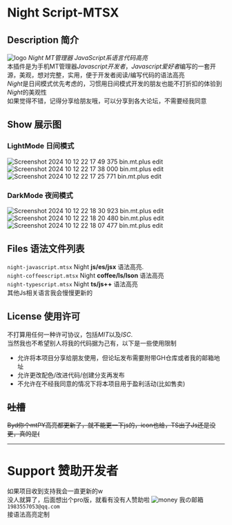 # Night Script-MTSX
## Description 简介
![logo](https://postimage.me/images/2024/10/12/Logo.png)
*Night MT管理器 JavaScript系语言代码高亮*  
本插件是为手机MT管理器*Javascript开发者*，*Javascript爱好者*编写的一套开源，美观，想对完整，实用，便于开发者阅读/编写代码的语法高亮  
*Night*是日间模式优先考虑的，习惯用日间模式开发的朋友也能不打折扣的体验到*Night*的美观性  
如果觉得不错，记得分享给朋友哦，可以分享到各大论坛，不需要经我同意
## Show 展示图
### LightMode 日间模式
![Screenshot 2024 10 12 22 17 49 375 bin.mt.plus edit](https://postimage.me/images/2024/10/12/Screenshot_2024-10-12-22-17-49-375_bin.mt.plus-edit.jpg)
![Screenshot 2024 10 12 22 17 38 000 bin.mt.plus edit](https://postimage.me/images/2024/10/12/Screenshot_2024-10-12-22-17-38-000_bin.mt.plus-edit.jpg)
![Screenshot 2024 10 12 22 17 25 771 bin.mt.plus edit](https://postimage.me/images/2024/10/12/Screenshot_2024-10-12-22-17-25-771_bin.mt.plus-edit.jpg)
### DarkMode 夜间模式
![Screenshot 2024 10 12 22 18 30 923 bin.mt.plus edit](https://postimage.me/images/2024/10/12/Screenshot_2024-10-12-22-18-30-923_bin.mt.plus-edit.jpg)
![Screenshot 2024 10 12 22 18 20 480 bin.mt.plus edit](https://postimage.me/images/2024/10/12/Screenshot_2024-10-12-22-18-20-480_bin.mt.plus-edit.jpg)
![Screenshot 2024 10 12 22 18 07 477 bin.mt.plus edit](https://postimage.me/images/2024/10/12/Screenshot_2024-10-12-22-18-07-477_bin.mt.plus-edit.jpg)
## Files 语法文件列表
`night-javascript.mtsx` Night **js/es/jsx** 语法高亮.  
`night-coffeescript.mtsx` Night **coffee/ls/lson** 语法高亮  
`night-typescript.mtsx` Night **ts/js++** 语法高亮  
其他Js相关语言我会慢慢更新的
## License 使用许可
不打算用任何一种许可协议，包括*MIT*以及*ISC*.  
当然我也不希望别人将我的代码据为己有，以下是一些使用限制
* 允许将本项目分享给朋友使用，但论坛发布需要附带GH仓库或者我的邮箱地址
* 允许更改配色/改进代码/创建分支再发布
* 不允许在不经我同意的情况下将本项目用于盈利活动(比如售卖)
## ~~吐槽~~
~~Byd你个mtPY高亮都更新了，就不能更一下js的，icon也给，TS出了Js还是没更，真的是(~~

***
# Support 赞助开发者
如果项目收到支持我会一直更新的w  
没人就算了，后面想出个pro版，就看有没有人赞助啦
![money](https://thmobile.xyz/Ineed.png)
我の邮箱`1983557053@qq.com`  
接语法高亮定制
